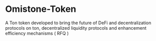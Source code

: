 # Omistone-Token
A Ton token developed to bring the future of DeFi and decentralization protocols on ton, decentralized liquidity protocols and enhancement efficiency mechanisms ( RFQ )
